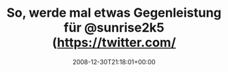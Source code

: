 ---
retweeted: false
source: <a href="http://twitter.com" rel="nofollow">Twitter Web Client</a>
entities:
  hashtags:
  - text: dlf
    indices:
    - '77'
    - '81'
  - text: daswardertag
    indices:
    - '82'
    - '95'
  - text: scnr
    indices:
    - '96'
    - '101'
  symbols: []
  user_mentions: []
  urls: []
display_text_range:
- '0'
- '101'
favorite_count: '0'
id_str: '1086643458'
truncated: false
retweet_count: '0'
id: '1086643458'
created_at: Tue Dec 30 21:18:01 +0000 2008
favorited: false
full_text: 'So, werde mal etwas Gegenleistung für [@sunrise2k5](https://twitter.com/sunrise2k5)''s
  GEZ Gebühren einfordern. #dlf #daswardertag #scnr'
lang: de
tags:
- dlf
- daswardertag
- scnr
- pesos/twitter
date: '2008-12-30T21:18:01+00:00'
src: https://twitter.com/bascht/status/1086643458
original_url: https://twitter.com/bascht/status/1086643458
type: twitter_tweet
text: 'So, werde mal etwas Gegenleistung für [@sunrise2k5](https://twitter.com/sunrise2k5)''s
  GEZ Gebühren einfordern. #dlf #daswardertag #scnr'
title: So, werde mal etwas Gegenleistung für @sunrise2k5 (https://twitter.com/

---